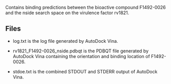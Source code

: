 Contains binding predictions between the bioactive compound F1492-0026 and the nside search space on the virulence factor rv1821.

## Files

- log.txt is the log file generated by AutoDock Vina.

- rv1821_F1492-0026_nside.pdbqt is the PDBQT file generated by AutoDock Vina containing the orientation and binding location of F1492-0026.

- stdoe.txt is the combined STDOUT and STDERR output of AutoDock Vina.

